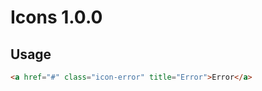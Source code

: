 Icons 1.0.0
===========

Usage
-----
```html
<a href="#" class="icon-error" title="Error">Error</a>
```